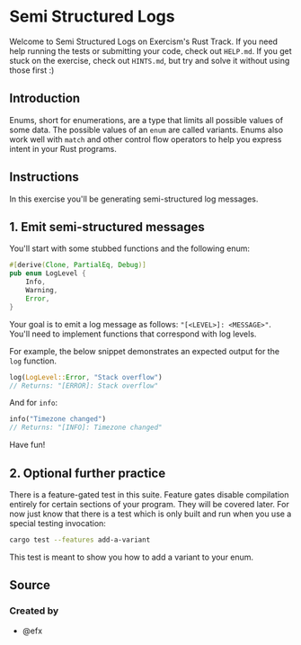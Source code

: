 # Semi Structured Logs

Welcome to Semi Structured Logs on Exercism's Rust Track.
If you need help running the tests or submitting your code, check out `HELP.md`.
If you get stuck on the exercise, check out `HINTS.md`, but try and solve it without using those first :)

## Introduction

Enums, short for enumerations, are a type that limits all possible values of some data. The possible values of an `enum` are called variants. Enums also work well with `match` and other control flow operators to help you express intent in your Rust programs.

## Instructions

In this exercise you'll be generating semi-structured log messages.

## 1. Emit semi-structured messages

You'll start with some stubbed functions and the following enum:

```rust
#[derive(Clone, PartialEq, Debug)]
pub enum LogLevel {
    Info,
    Warning,
    Error,
}
```

Your goal is to emit a log message as follows: `"[<LEVEL>]: <MESSAGE>"`.
You'll need to implement functions that correspond with log levels.

For example, the below snippet demonstrates an expected output for the `log` function.

```rust
log(LogLevel::Error, "Stack overflow")
// Returns: "[ERROR]: Stack overflow"
```

And for `info`:

```rust
info("Timezone changed")
// Returns: "[INFO]: Timezone changed"
```

Have fun!

## 2. Optional further practice

There is a feature-gated test in this suite.
Feature gates disable compilation entirely for certain sections of your program.
They will be covered later.
For now just know that there is a test which is only built and run when you use a special testing invocation:

```sh
cargo test --features add-a-variant
```

This test is meant to show you how to add a variant to your enum.

## Source

### Created by

- @efx